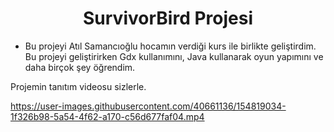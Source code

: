 # <center> SurvivorBird Projesi</center>
* Bu projeyi Atıl Samancıoğlu hocamın verdiği kurs ile birlikte geliştirdim. Bu projeyi geliştirirken Gdx kullanımını, Java kullanarak oyun yapımını ve daha birçok şey öğrendim.

Projemin tanıtım videosu sizlerle. 

https://user-images.githubusercontent.com/40661136/154819034-1f326b98-5a54-4f62-a170-c56d677faf04.mp4


